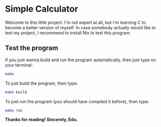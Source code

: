 # Simple Calculator

Welcome to this little project. I'm not expert at all, but I'm learning C to become a better version of myself. In case somebody actually would like to test my project, I recommend to install Nix to test this program.

## Test the program

If you just wanna build and run the program automatically, then just type on your terminal:
```sh
make
```

To just build the program, then type:
```sh
make build
```

To just run the program (you should have compiled it before), then type:
```sh
make run
```

**Thanks for reading! Sincerely, Edu.**